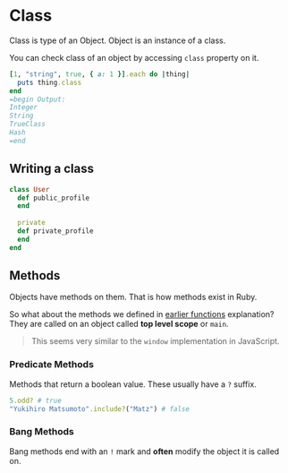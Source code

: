 # Class

Class is type of an Object. Object is an instance of a class.

You can check class of an object by accessing `class` property on it.

```ruby
[1, "string", true, { a: 1 }].each do |thing|
  puts thing.class
end
=begin Output:
Integer
String
TrueClass
Hash
=end
```

## Writing a class

```ruby 
class User
  def public_profile
  end
  
  private
  def private_profile
  end
end
```

## Methods

Objects have methods on them. That is how methods exist in Ruby. 

So what about the methods we defined in [earlier functions](ruby/2.functions.md) explanation? They are called on an object called **top level scope** or `main`.

> This seems very similar to the `window` implementation in JavaScript.

### Predicate Methods

Methods that return a boolean value. These usually have a `?` suffix.

```ruby
5.odd? # true
"Yukihiro Matsumoto".include?("Matz") # false
```

### Bang Methods

Bang methods end with an `!` mark and **often** modify the object it is called on.


